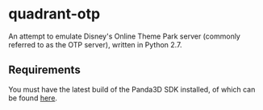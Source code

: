 # quadrant-otp

An attempt to emulate Disney's Online Theme Park server (commonly referred to as the OTP server), written in Python 2.7.

## Requirements

You must have the latest build of the Panda3D SDK installed, of which can be found [here](https://www.panda3d.org/download.php?sdk&version=&version=1.9.4 "Panda3D 1.9.4 SDK").
